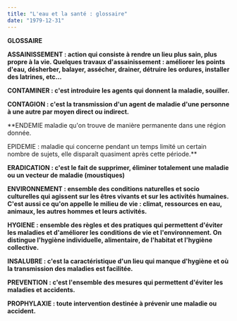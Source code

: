 ```yaml
---
title: "L'eau et la santé : glossaire"
date: "1979-12-31"
---
```


**GLOSSAIRE**

**ASSAINISSEMENT : action qui consiste à rendre un lieu plus sain, plus propre à la vie. Quelques travaux d'assainissement : améliorer les points d'eau, désherber, balayer, assécher, drainer, détruire les ordures, installer des latrines, etc…**

**CONTAMINER : c'est introduire les agents qui donnent la maladie, souiller.**

**CONTAGION : c'est la transmission d'un agent de maladie d'une personne à une autre par moyen direct ou indirect.**

\*\*ENDEMIE maladie qu'on trouve de manière permanente dans une région donnée.

EPIDEMIE : maladie qui concerne pendant un temps limité un certain nombre de sujets, elle disparaît quasiment après cette période.\*\*

**ERADICATION : c'est le fait de supprimer, éliminer totalement une maladie ou un vecteur de maladie (moustiques)**

**ENVIRONNEMENT : ensemble des conditions naturelles et socio culturelles qui agissent sur les êtres vivants et sur les activités humaines. C'est aussi ce qu'on appelle le milieu de vie : climat, ressources en eau, animaux, les autres hommes et leurs activités.**

**HYGIENE : ensemble des règles et des pratiques qui permettent d'éviter les maladies et d'améliorer les conditions de vie et l'environnement. On distingue l'hygiène individuelle, alimentaire, de l'habitat et l'hygiène collective.**

**INSALUBRE : c'est la caractéristique d'un lieu qui manque d'hygiène et où la transmission des maladies est facilitée.**

**PREVENTION : c'est l'ensemble des mesures qui permettent d'éviter les maladies et accidents.**

**PROPHYLAXIE : toute intervention destinée à prévenir une maladie ou accident.**
